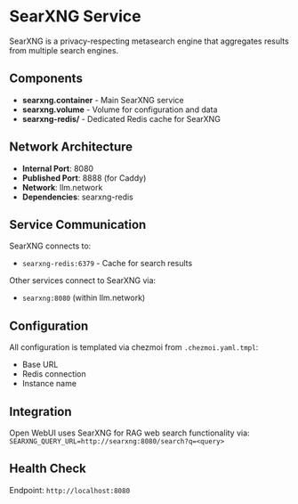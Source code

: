 # SearXNG Service

SearXNG is a privacy-respecting metasearch engine that aggregates results from multiple search engines.

## Components

- **searxng.container** - Main SearXNG service
- **searxng.volume** - Volume for configuration and data
- **searxng-redis/** - Dedicated Redis cache for SearXNG

## Network Architecture

- **Internal Port**: 8080
- **Published Port**: 8888 (for Caddy)
- **Network**: llm.network
- **Dependencies**: searxng-redis

## Service Communication

SearXNG connects to:
- `searxng-redis:6379` - Cache for search results

Other services connect to SearXNG via:
- `searxng:8080` (within llm.network)

## Configuration

All configuration is templated via chezmoi from `.chezmoi.yaml.tmpl`:
- Base URL
- Redis connection
- Instance name

## Integration

Open WebUI uses SearXNG for RAG web search functionality via:
`SEARXNG_QUERY_URL=http://searxng:8080/search?q=<query>`

## Health Check

Endpoint: `http://localhost:8080`
